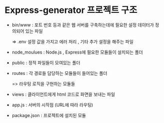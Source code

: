 # Express-generator 프로젝트 구조

- bin/www : 포트 번호 등과 같은 웹 서버를 구축하는데에 필요한 설정 데이터가 정의되어 있는 파일

  => .env 설정 값을 가지고 에러 처리 , 기타 추가 설정을 해주는 파일

- node_moulues : Node.js , Express에 필요한 모듈들이 설치되는 폴더

- public : 정적 파일들이 모여있는 폴더

- routes : 각 경로들 담당하는 모듈들이 들어있는 폴더

  => 라우팅 로직을 구현하는 모듈들

- views : 클라이언트에게 html 코드로 화면을 보내는 파일

- app.js : 서버의 시작점 (URL에 따라 라우팅)

- package.json : 프로젝트에 설치된 모듈
